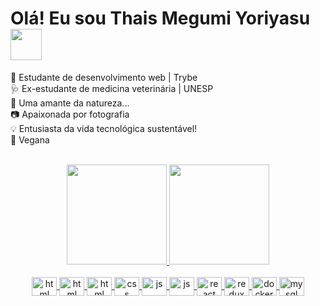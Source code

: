 
# Olá! Eu sou Thais Megumi Yoriyasu <img src="https://media.giphy.com/media/VgCDAzcKvsR6OM0uWg/giphy.gif" width="50">

💾 Estudante de desenvolvimento web | Trybe<br>
🩺 Ex-estudante de medicina veterinária | UNESP<br>
🌱 Uma amante da natureza...<br>
📷 Apaixonada por fotografia<br>
💡 Entusiasta da vida tecnológica sustentável!<br>
🍙 Vegana<br>
<br>
<div align="center">
  <a href="https://github.com/megumiyoriyasu">
  <img height="160em" src="https://github-readme-stats.vercel.app/api?username=megumiyoriyasu&show_icons=true&theme=dark&include_all_commits=true&count_private=true"/>
  <img height="160em" src="https://github-readme-stats.vercel.app/api/top-langs/?username=megumiyoriyasu&layout=compact&langs_count=7&theme=dark"/>
</div><br>

<div align="center">
  <img align="center" alt="html" height="30" width="40" src="https://cdn.jsdelivr.net/gh/devicons/devicon/icons/bash/bash-plain.svg" />
  <img align="center" alt="html" height="30" width="40" src="https://cdn.jsdelivr.net/gh/devicons/devicon/icons/git/git-original.svg" />
  <img align="center" alt="html" height="30" width="40" src="https://cdn.jsdelivr.net/gh/devicons/devicon/icons/html5/html5-plain.svg" />
  <img align="center" alt="css" height="30" width="40" src="https://cdn.jsdelivr.net/gh/devicons/devicon/icons/css3/css3-plain.svg">
  <img align="center" alt="js" height="30" width="40" src="https://cdn.jsdelivr.net/gh/devicons/devicon/icons/javascript/javascript-plain.svg">
  <img align="center" alt="js" height="30" width="40" src="https://cdn.jsdelivr.net/gh/devicons/devicon/icons/jest/jest-plain.svg" />
  <img align="center" alt="react" height="30" width="40" src="https://cdn.jsdelivr.net/gh/devicons/devicon/icons/react/react-original.svg" />
  <img align="center" alt="redux" height="30" width="40" src="https://cdn.jsdelivr.net/gh/devicons/devicon/icons/redux/redux-original.svg" />
  <img align="center" alt="docker" height="30" width="40" src="https://cdn.jsdelivr.net/gh/devicons/devicon/icons/docker/docker-plain.svg" />
  <img align="center" alt="mysql" height="30" width="40" src="https://cdn.jsdelivr.net/gh/devicons/devicon/icons/mysql/mysql-original.svg" />
</div>
